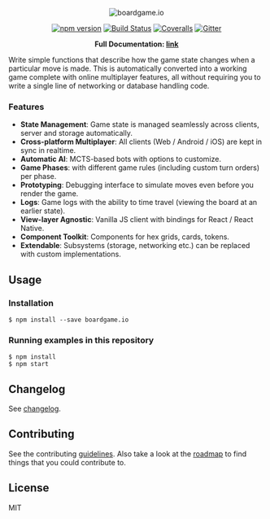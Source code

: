 <p align="center">
  <img src="https://raw.githubusercontent.com/nicolodavis/boardgame.io/master/docs/logo.svg?sanitize=true" alt="boardgame.io" />
</p>

<p align="center">
<a href="https://www.npmjs.com/package/boardgame.io"><img src="https://badge.fury.io/js/boardgame.io.svg" alt="npm version" /></a>
<a href='https://semaphoreci.com/nicolodavis/boardgame-io'> <img src='https://semaphoreci.com/api/v1/nicolodavis/boardgame-io/branches/master/shields_badge.svg' alt='Build Status'></a>
<a href="https://coveralls.io/github/nicolodavis/boardgame.io?branch=master"><img src="https://img.shields.io/coveralls/nicolodavis/boardgame.io.svg" alt="Coveralls" /></a>
<a href="https://gitter.im/boardgame-io"><img src="https://badges.gitter.im/boardgame-io.svg" alt="Gitter" /></a>
</p>

<p align="center">
  <strong>Full Documentation: <a href="https://nicolodavis.github.io/boardgame.io">link</a></strong>
</p>

Write simple functions that describe how the game state changes
when a particular move is made. This is automatically converted
into a working game complete with online multiplayer
features, all without requiring you to write a single line of
networking or database handling code.

### Features

* **State Management**: Game state is managed seamlessly across clients, server and storage automatically.
* **Cross-platform Multiplayer**: All clients (Web / Android / iOS) are kept in sync in realtime.
* **Automatic AI**: MCTS-based bots with options to customize.
* **Game Phases**: with different game rules (including custom turn orders) per phase.
* **Prototyping**: Debugging interface to simulate moves even before you render the game.
* **Logs**: Game logs with the ability to time travel (viewing the board at an earlier state).
* **View-layer Agnostic**: Vanilla JS client with bindings for React / React Native.
* **Component Toolkit**: Components for hex grids, cards, tokens.
* **Extendable**: Subsystems (storage, networking etc.) can be replaced with custom implementations.

## Usage

### Installation

```
$ npm install --save boardgame.io
```

### Running examples in this repository

```
$ npm install
$ npm start
```

## Changelog

See [changelog](docs/CHANGELOG.md).

## Contributing

See the contributing [guidelines](CONTRIBUTING.md). Also take a look at the [roadmap](docs/roadmap.md)
to find things that you could contribute to.

## License

MIT
